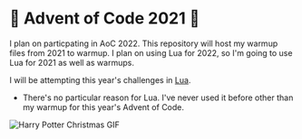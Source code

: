 # 🎄 Advent of Code 2021 🎄
I plan on particpating in AoC 2022. This repository will host my warmup files from 2021 to warmup. I plan on using Lua for 2022, so I'm going to use Lua for 2021 as well as warmups.

I will be attempting this year's challenges in [Lua](https://www.lua.org/).
- There's no particular reason for Lua. I've never used it before other than my warmup for this year's Advent of Code.

![Harry Potter Christmas GIF](https://media3.giphy.com/media/5SRPnFvRG918k/giphy.gif?cid=790b7611e130c582d6bb6fc88f98a9cfbf52242e6080cc5b&rid=giphy.gif)
